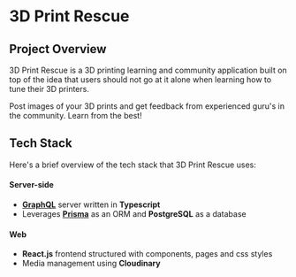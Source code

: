 # 3D Print Rescue

## Project Overview
3D Print Rescue is a 3D printing learning and community application built on top of the idea that users should not go at it alone when learning how to tune their 3D printers.

Post images of your 3D prints and get feedback from experienced guru's in the community. Learn from the best!

## Tech Stack
Here's a brief overview of the tech stack that 3D Print Rescue uses:

#### Server-side
- [**GraphQL**](https://graphql.org/) server written in **Typescript**
- Leverages [**Prisma**](https://www.prisma.io/) as an ORM and **PostgreSQL** as a database

#### Web
- **React.js** frontend structured with components, pages and css styles
- Media management using **Cloudinary**
